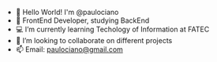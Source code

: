 - 👋 Hello World! I'm @paulociano
- 👀 FrontEnd Developer, studying BackEnd 
- 💻 I’m currently learning Techology of Information at FATEC
- 💞️ I’m looking to collaborate on different projects
- 📫 Email: paulociano@gmail.com
